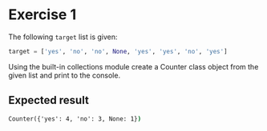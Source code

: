 # Exercise 1

The following `target` list is given:

```py
target = ['yes', 'no', 'no', None, 'yes', 'yes', 'no', 'yes']
```

Using the built-in collections module create a Counter class object from the given list and print to the console.

## Expected result

```cmd
Counter({'yes': 4, 'no': 3, None: 1})
```
